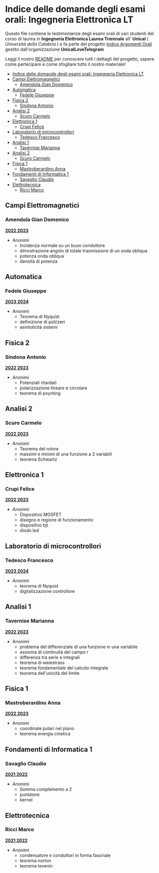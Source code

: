 # Indice delle domande degli esami orali: Ingegneria Elettronica LT 

Questo file contiene le testimonianze degli esami orali di vari studenti del corso di laurea in **Ingegneria Elettronica Laurea Triennale** all' **Unical** ( *Università della Calabria* ) e fa parte del progetto [Indice Argomenti Orali](https://github.com/UnicalLoveTelegram/IndiceArgomentiOrale) gestito dall'organizzazione **UnicalLoveTelegram**

Leggi il nostro [README](https://github.com/UnicalLoveTelegram/IndiceArgomentiOrale/blob/main/README.md) per conoscere tutti i dettagli del progetto, sapere come partecipare e come sfogliare tutto il nostro materiale!

- [Indice delle domande degli esami orali: Ingegneria Elettronica LT](#indice-delle-domande-degli-esami-orali-ingegneria-elettronica-lt)
- [Campi Elettromagnetici](#campi-elettromagnetici)
  - [Amendola Gian Domenico](#amendola-gian-domenico)
- [Automatica](#automatica)
  - [Fedele Giuseppe](#fedele-giuseppe)
- [Fisica 2](#fisica-2)
  - [Sindona Antonio](#sindona-antonio)
- [Analisi 2](#analisi-2)
  - [Scuro Carmelo](#scuro-carmelo)
- [Elettronica 1](#elettronica-1)
  - [Crupi Felice](#crupi-felice)
- [Laboratorio di microcontrollori](#laboratorio-di-microcontrollori)
  - [Tedesco Francesco](#tedesco-francesco)
- [Analisi 1](#analisi-1)
  - [Tavernise Marianna](#tavernise-marianna)
- [Analisi 2](#analisi-2-1)
  - [Scuro Carmelo](#scuro-carmelo-1)
- [Fisica 1](#fisica-1)
  - [Mastroberardino Anna](#mastroberardino-anna)
- [Fondamenti di Informatica 1](#fondamenti-di-informatica-1)
  - [Savaglio Claudio](#savaglio-claudio)
- [Elettrotecnica](#elettrotecnica)
  - [Ricci Marco](#ricci-marco)

## Campi Elettromagnetici

### Amendola Gian Domenico

**<u>2022 2023</u>**

- Anonimi
  - Incidenza normale su un buon conduttore
  - dimostrazione angolo di totale trasmissione di un onda obliqua
  - potenza onda obliqua
  - densità di potenza

## Automatica

### Fedele Giuseppe

**<u>2023 2024</u>**

- Anonimi
  - Teorema di Nyquist
  - definizione di poli/zeri
  - asintoticità sistemi

## Fisica 2

### Sindona Antonio

**<u>2022 2023</u>**

- Anonimi
  - Potenziali ritardati
  - polarizzazione lineare e circolare
  - teorema di poynting

## Analisi 2

### Scuro Carmelo

**<u>2022 2023</u>**

- Anonimi
  - Teorema del rotore
  - massimi e minimi di una funzione a 2 variabili
  - teorema Schwartz

## Elettronica 1

### Crupi Felice

**<u>2022 2023</u>**

- Anonimi
  - Dispositivo MOSFET
  - disegno e regione di funzionamento
  - dispositivo bjt
  - diodo led

## Laboratorio di microcontrollori

### Tedesco Francesco

**<u>2023 2024</u>**

- Anonimi
  - teorema di Nyquist
  - digitalizzazione controllore

## Analisi 1

### Tavernise Marianna

**<u>2022 2023</u>**

- Anonimi
  - problema del differenziale di una funzione in una variabile
  - assioma di continuità del campo r
  - differenza tra serie e integrali
  - teorema di weiestrass
  - teorema fondamentale del calcolo integrale
  - teorema dell'unicità del limite

## Fisica 1

### Mastroberardino Anna

**<u>2022 2023</u>**

- Anonimi
  - coordinate polari nel piano
  - teorema energia cinetica

## Fondamenti di Informatica 1

### Savaglio Claudio

**<u>2021 2022</u>**

- Anonimi
  - Somma complemento a 2
  - puntatore
  - kernel

## Elettrotecnica

### Ricci Marco

**<u>2021 2022</u>**

- Anonimi
  - condensatore e conduttori in forma fasoriale
  - teorema norton
  - teorema tevenin
